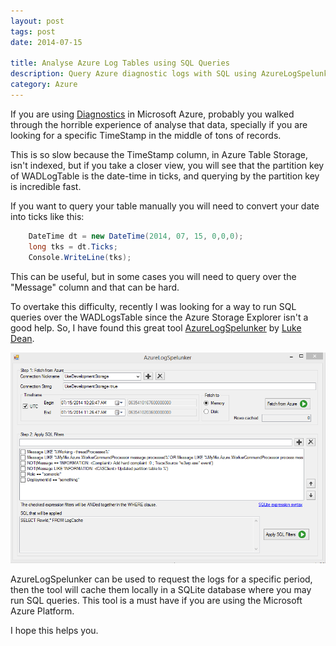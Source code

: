 ```yaml
---
layout: post
tags: post
date: 2014-07-15

title: Analyse Azure Log Tables using SQL Queries
description: Query Azure diagnostic logs with SQL using AzureLogSpelunker tool. Escape slow Azure Storage Explorer with fast, local SQLite analysis.
category: Azure
---
```


If you are using [Diagnostics](https://web.archive.org/web/20150323040743/http://azure.microsoft.com/en-us/documentation/articles/cloud-services-dotnet-diagnostics/) in Microsoft Azure, probably you walked through the horrible experience of analyse that data, specially if you are looking for a specific TimeStamp in the middle of tons of records.

This is so slow because the TimeStamp column, in Azure Table Storage, isn't indexed, but if you take a closer view, you will see that the partition key of WADLogTable is the date-time in ticks, and querying by the partition key is incredible fast.

If you want to query your table manually you will need to convert your date into ticks like this:

```csharp
    DateTime dt = new DateTime(2014, 07, 15, 0,0,0);
    long tks = dt.Ticks;
    Console.WriteLine(tks);
```

This can be useful, but in some cases you will need to query over the "Message" column and that can be hard.

To overtake this difficulty, recently I was looking for a way to run SQL queries over the WADLogsTable since the Azure Storage Explorer isn't a good help. So, I have found this great tool [AzureLogSpelunker](https://github.com/SageLukeDean/AzureLogSpelunker) by [Luke Dean](https://github.com/lukeDeanDev).

![AzureLogSpelunker](/images/analyse-azure-log-tables-using-sql-queries-azurelogspelunker.png)

AzureLogSpelunker can be used to request the logs for a specific period, then the tool will cache them locally in a SQLite database where you may run SQL queries. This tool is a must have if you are using the Microsoft Azure Platform.

I hope this helps you.
